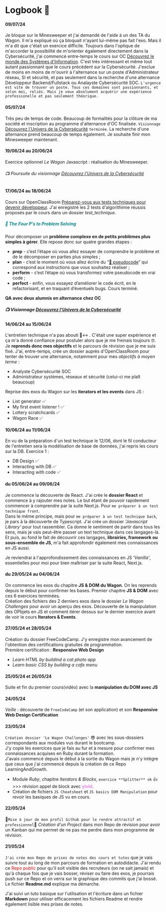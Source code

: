 # Logbook 📖

#### 09/07/24
Je bloque sur le Minesweeper et j'ai demandé de l'aide à un des TA du Wagon. Il m'a expliqué où ça bloquait n'ayant lui-même pas fait l'exo. Mais il m'a dit que c'était un exercice difficile.
Toujours dans l'optique de m'accorder la possibilité de m'orienter également directement dans la Cybersécurité, j'ai commencé entre-temps le cours sur OC [Découvrez le monde des Systèmes d'Information](https://openclassrooms.com/fr/courses/2100086-decouvrez-le-monde-des-systemes-dinformation). C'est très intéressant et même tout autant passionnant que le cours précédent sur la Cybersécurité. J'exclue de moins en moins de m'ouvrir à l'alternance sur un poste d'Administrateur réseau, SI et sécurité, et pas seulement dans la recherche d'une alternance Développeur Backend/Fullstack ou Analayste Cybersécurité SOC.
`L'urgence est vite de trouver un poste. Tous ces domaines sont passionnants, et selon moi, reliés. Mais je veux absolument acquérir une expérience professionelle et pas seulement théorique.`

#### 05/07/24
Très peu de temps de code. Beaucoup de formalités pour la clôture de ma société et inscription au programme d'alternance d'OC finalisée. `Visionnage` [Découvrez l'Univers de la Cybersécurité](https://openclassrooms.com/fr/courses/8028761-decouvrez-lunivers-de-la-cybersecurite) `terminée`. La recherche d'une alternance prend beaucoup de temps également. Je souhaite finir mon Minesweeper maintenant.

#### 19/06/24 au 20/06/24
Exercice optionnel _Le Wagon_ Javascript : réalisation du Minesweeper.
###### 📺 Poursuite du visionnage [Découvrez l'Univers de la Cybersécurité](https://openclassrooms.com/fr/courses/8028761-decouvrez-lunivers-de-la-cybersecurite)

#### 17/06/24 au 18/06/24
Cours sur OpenClassRoom [Préparez-vous aux tests techniques pour devenir développeur](https://openclassrooms.com/fr/courses/6045521-preparez-vous-aux-tests-techniques-pour-devenir-developpeur).
J'ai enregistré les 2 tests d'algorithimie réussis proposés par le cours dans un dossier _test_technique_.


##### <span style="color: darkcyan;">📑 The Four P’s to Problem Solving</span>
Pour décomposer un **problème complexe en de petits problèmes plus simples à gérer**. Elle repose donc sur quatre grandes étapes :
* **prep** - c’est l’étape où vous allez essayer de comprendre le problème et de le décomposer en parties plus simples ;
* **plan** - c’est le moment où vous allez écrire du “[🔎 pseudocode](http://www.cril.univ-artois.fr/~koriche/Algorithmique-2012-SynthesePC.pdf)” qui correspond aux instructions que vous souhaitez réaliser ;
* **perform** - c’est l’étape où vous transformez votre pseudocode en vrai code ;
* **perfect** - enfin, vous essayez d’améliorer le code écrit, en le refactorisant, et en traquant d’éventuels bugs.
Cours terminé.

**QA avec deux alumnis en alternance chez OC**

##### 📺 Visionnage [Découvrez l'Univers de la Cybersécurité](https://openclassrooms.com/fr/courses/8028761-decouvrez-lunivers-de-la-cybersecurite)


#### 14/06/24 au 15/06/24
L'entretien technique n'a pas abouti 🙂‍↔️ . C'était une super expérience et ça m'a donné confiance pour postuler alors que je me freinais toujours 🤓.
Je **reprends donc mes objectifs** et le parcours de révision que je me suis fixé.
J'ai, entre-temps, crée un dossier auprès d'OpenClassRoom pour tenter de trouver une alternance, notamment pour mes _objectifs à moyen terme_ :

* Analyste Cybersécurité SOC
* Administrateur systèmes, réseaux et sécurité (celui-ci me plaît beaucoup)

Reprise des exos du Wagon sur les **iterators et les events** dans JS :
* List generator :white_check_mark:
* My first event listener ! :white_check_mark:
* Lottery scratchcards :white_check_mark:
* Wagon Race :white_check_mark:


#### 10/06/24 au 11/06/24
En vu de la préparation d'un test technique le 12/06, dont le fil conducteur de l'entretien sera la modélisation de base de données, j'ai repris les cours sur la DB.<brb>
Exercice 1 :
* DB Design :white_check_mark:
* Interacting with DB :white_check_mark:
* Interacting with code :white_check_mark:

#### du 05/06/24 au 09/06/24
Je commence la découverte de React. J'ai crée le **dossier React** et commence à y rajouter mes notes. Le but étant de pouvoir rapidement commencer à comprendre par la suite Next.js. Pour `me préparer à un test technique front`.<br>
Dans le même principe, mais pour `me préparer à un test technique back`, je pars à la découverte de Typescript.
J'ai crée un dossier _'Javascript Library'_ pour tout rassembler.
Ca donne le sentiment de partir dans tous les sens, mais je vais peut-être passer un text technique dans ces langages-là. Et puis, au fond le fait de découvrir ces langages, **librairies, framework ou sous-ensemble de JS**, m'a fait approfondir également mes connaissances en JS aussi.

Je reviendrai à l'approfondissement des connaissances en JS _'Vanilla'_, essentielles pour moi pour bien maîtriser par la suite React, Next.js.

#### du 29/05/24 au 04/06/24
On commence les exos du chapitre **JS & DOM du Wagon**. On les reprends depuis le début pour confirmer les bases.
Premier chapitre **JS & DOM** avec ces 6 exercices terminées. <br>
Création des fichiers des 2 derniers exos dans le dossier _Le Wagon Challenges_ pour avoir un aperçu des exos. Découverte de la manipulation des OPbjets en JS et comment itérer dessus sur le dernier exercice avant de voir le cours **Iterators & Events**.

#### 27/05/24 et 28/05/24
Création du dossier FreeCodeCamp. J'y enregistre mon avancement de l'obtention des certifications gratuites de programmation.<br>
Première certification : **Responsive Web Design**<br>
- _Learn HTML by buildind a cat photo app_
- _Learn basic CSS by building a cafe menu_

#### 25/05/24 et 26/05/24
Suite et fin du premier cours(vidéo) avec la **manipulation du DOM avec JS**

#### 24/05/24
_Veille_ : découverte de `FreeCodeCamp` (et son application) et son **Responsive Web Design Certification**
#### 23/05/24
`Création dossier 'Le Wagon Challenges'` 😎 avec les sous-dossiers correspondants aux modules vus durant le bootcamp.<br>
J'y copie les exercices que je fais au fur et à mesure pour confirmer mes connaissances acquises en Ruby durant la formation. <br>
J'avais commencé depuis le début à la sortie du Wagon mais je n'y intègre que ceux que j'ai commencé depuis la création de ce Repo LearningAndGrowth.<br>

- Module _Ruby_, chapitre _Iterators & Blocks_, `exercice **Splitter** ok` 👍 >>> révision appel de block avec <span style="color:violet;">**yield**</span>.
- Création de fichiers `JS Cheatsheet` et `JS basics DOM Manipulation` pour revoir les basiques de JS vu en cours.

#### 22/05/24
🚀`Mise à jour de mon profil Github pour le rendre attractif et professionnel`🚀
_Création d'un Project_ dans mon Repo de révision pour avoir un Kanban qui me permet de ne pas me perdre dans mon programme de révision.

#### 21/05/24
`J'ai crée mon Repo de prises de notes des cours et tutos` que je vais suivre tout au long de mon parcours de formation en autodidacte.
J'ai rendu ce <span style="color:red;">Repo public</span> pour qu'il soit visible des recruteurs (on ne sait jamais) et qu'à chaque fois que je vais bosser, réviser ou faire des exos,
je pourrais push sur ce Repo et on verra sur le graphique des commits que j'ai bossé.
Le fichier **Readme.md** explique ma démarche.

J'ai suivi un tuto basique sur l'utilisation et l'écriture dans un fichier **Markdown** pour utiliser efficacement les fichiers Readme et rendre également lisible mes prises de notes.
